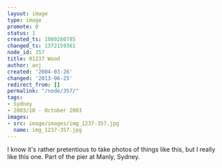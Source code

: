 ```yaml
---
layout: image
type: image
promote: 0
status: 1
created_ts: 1080280785
changed_ts: 1372159361
node_id: 357
title: 01237 Wood
author: anj
created: '2004-03-26'
changed: '2013-06-25'
redirect_from: []
permalink: "/node/357/"
tags:
- Sydney
- 2003/10 - October 2003
images:
- src: image/images/img_1237-357.jpg
  name: img_1237-357.jpg
---
```

I know it's rather pretentious to take photos of things like this, but I really like this one.  Part of the pier at Manly, Sydney.
